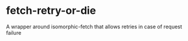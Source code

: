 # fetch-retry-or-die
A wrapper around isomorphic-fetch that allows retries in case of request failure 
